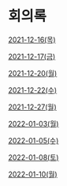 # 회의록

[2021-12-16(목)](%ED%9A%8C%EC%9D%98%EB%A1%9D%20dc813ea0d61f479e91baf24237963329/2021-12-16(%EB%AA%A9)%2087b19d6efa9f4dd18fe97fc32578122a.md)

[2021-12-17(금)](%E1%84%92%E1%85%AC%E1%84%8B%E1%85%B4%E1%84%85%E1%85%A9%E1%86%A8%20dc813ea0d61f479e91baf24237963329/2021-12-17(%E1%84%80%E1%85%B3%E1%86%B7)%20341e5672fd27431593aaf0d770155e4f.md)

[2021-12-20(월) ](%E1%84%92%E1%85%AC%E1%84%8B%E1%85%B4%E1%84%85%E1%85%A9%E1%86%A8%20dc813ea0d61f479e91baf24237963329/2021-12-20(%E1%84%8B%E1%85%AF%E1%86%AF)%20046bd69fb6ce4dc88752417a543836d8.md)

[2021-12-22(수) ](%E1%84%92%E1%85%AC%E1%84%8B%E1%85%B4%E1%84%85%E1%85%A9%E1%86%A8%20dc813ea0d61f479e91baf24237963329/2021-12-22(%E1%84%89%E1%85%AE)%20442a3d4581824184bc69fbf91635ceb5.md)

[2021-12-27(월)](%E1%84%92%E1%85%AC%E1%84%8B%E1%85%B4%E1%84%85%E1%85%A9%E1%86%A8%20dc813ea0d61f479e91baf24237963329/2021-12-27(%E1%84%8B%E1%85%AF%E1%86%AF)%2034379eb4221e474e9013cf7b63f9cef1.md)

[2022-01-03(월) ](%E1%84%92%E1%85%AC%E1%84%8B%E1%85%B4%E1%84%85%E1%85%A9%E1%86%A8%20dc813ea0d61f479e91baf24237963329/2022-01-03(%E1%84%8B%E1%85%AF%E1%86%AF)%20c21b7d35a299465aa5e3087f67e5adc2.md)

[2022-01-05(수) ](%E1%84%92%E1%85%AC%E1%84%8B%E1%85%B4%E1%84%85%E1%85%A9%E1%86%A8%20dc813ea0d61f479e91baf24237963329/2022-01-05(%E1%84%89%E1%85%AE)%2056daf536811b4578bca7dddd2509c96a.md)

[2022-01-08(토)](%E1%84%92%E1%85%AC%E1%84%8B%E1%85%B4%E1%84%85%E1%85%A9%E1%86%A8%20dc813ea0d61f479e91baf24237963329/2022-01-08(%E1%84%90%E1%85%A9)%20c5933b52641c48e78a704a51b4afa920.md)

[2022-01-10(월) ](%E1%84%92%E1%85%AC%E1%84%8B%E1%85%B4%E1%84%85%E1%85%A9%E1%86%A8%20dc813ea0d61f479e91baf24237963329/2022-01-10(%E1%84%8B%E1%85%AF%E1%86%AF)%2052704346d64143089067f269f334aacc.md)
